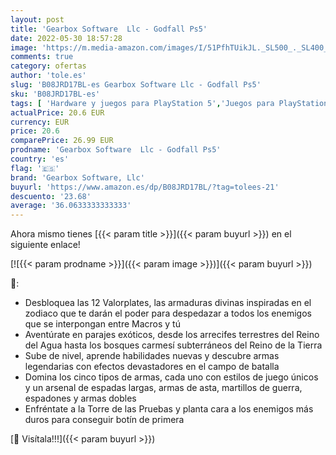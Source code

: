 ```yaml
---
layout: post
title: 'Gearbox Software  Llc - Godfall Ps5'
date: 2022-05-30 18:57:28
image: 'https://m.media-amazon.com/images/I/51PfhTUikJL._SL500_._SL400_.jpg'
comments: true
category: ofertas
author: 'tole.es'
slug: 'B08JRD17BL-es Gearbox Software Llc - Godfall Ps5'
sku: 'B08JRD17BL-es'
tags: [ 'Hardware y juegos para PlayStation 5','Juegos para PlayStation 5','Videojuegos','gearbox software, llc','ps5','🇪🇸', ]
actualPrice: 20.6 EUR
currency: EUR
price: 20.6
comparePrice: 26.99 EUR
prodname: 'Gearbox Software  Llc - Godfall Ps5'
country: 'es'
flag: '🇪🇸'
brand: 'Gearbox Software, Llc'
buyurl: 'https://www.amazon.es/dp/B08JRD17BL/?tag=tolees-21'
descuento: '23.68'
average: '36.0633333333333'
---
```


Ahora mismo tienes [{{< param title >}}]({{< param buyurl >}}) en el siguiente enlace!

[![{{< param prodname >}}]({{< param image >}})]({{< param buyurl >}})

🔎:

- Desbloquea las 12 Valorplates, las armaduras divinas inspiradas en el zodiaco que te darán el poder para despedazar a todos los enemigos que se interpongan entre Macros y tú
- Aventúrate en parajes exóticos, desde los arrecifes terrestres del Reino del Agua hasta los bosques carmesí subterráneos del Reino de la Tierra
- Sube de nivel, aprende habilidades nuevas y descubre armas legendarias con efectos devastadores en el campo de batalla
- Domina los cinco tipos de armas, cada uno con estilos de juego únicos y un arsenal de espadas largas, armas de asta, martillos de guerra, espadones y armas dobles
- Enfréntate a la Torre de las Pruebas y planta cara a los enemigos más duros para conseguir botín de primera

[🛒 Visítala!!!]({{< param buyurl >}})
